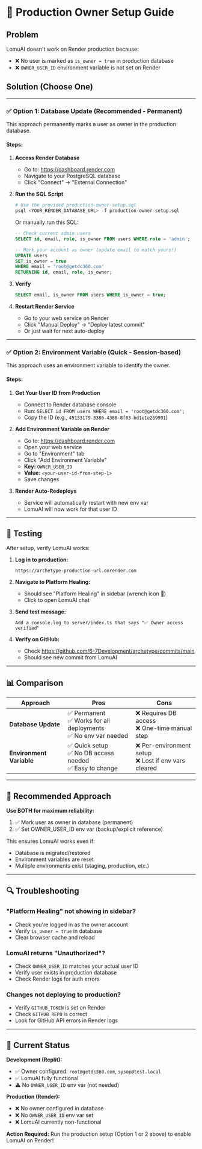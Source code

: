 # 🔧 Production Owner Setup Guide

## Problem
LomuAI doesn't work on Render production because:
- ❌ No user is marked as `is_owner = true` in production database
- ❌ `OWNER_USER_ID` environment variable is not set on Render

## Solution (Choose One)

---

### ✅ **Option 1: Database Update** (Recommended - Permanent)

This approach permanently marks a user as owner in the production database.

#### Steps:

1. **Access Render Database**
   - Go to: https://dashboard.render.com
   - Navigate to your PostgreSQL database
   - Click "Connect" → "External Connection"

2. **Run the SQL Script**
   ```bash
   # Use the provided production-owner-setup.sql
   psql <YOUR_RENDER_DATABASE_URL> -f production-owner-setup.sql
   ```

   Or manually run this SQL:
   ```sql
   -- Check current admin users
   SELECT id, email, role, is_owner FROM users WHERE role = 'admin';
   
   -- Mark your account as owner (update email to match yours!)
   UPDATE users 
   SET is_owner = true 
   WHERE email = 'root@getdc360.com'
   RETURNING id, email, role, is_owner;
   ```

3. **Verify**
   ```sql
   SELECT email, is_owner FROM users WHERE is_owner = true;
   ```

4. **Restart Render Service**
   - Go to your web service on Render
   - Click "Manual Deploy" → "Deploy latest commit"
   - Or just wait for next auto-deploy

---

### ✅ **Option 2: Environment Variable** (Quick - Session-based)

This approach uses an environment variable to identify the owner.

#### Steps:

1. **Get Your User ID from Production**
   - Connect to Render database console
   - Run: `SELECT id FROM users WHERE email = 'root@getdc360.com';`
   - Copy the ID (e.g., `45133179-3386-4368-8f03-bd1e1e269991`)

2. **Add Environment Variable on Render**
   - Go to: https://dashboard.render.com
   - Open your web service
   - Go to "Environment" tab
   - Click "Add Environment Variable"
   - **Key:** `OWNER_USER_ID`
   - **Value:** `<your-user-id-from-step-1>`
   - Save changes

3. **Render Auto-Redeploys**
   - Service will automatically restart with new env var
   - LomuAI will now work for that user ID

---

## 🧪 Testing

After setup, verify LomuAI works:

1. **Log in to production:**
   ```
   https://archetype-production-url.onrender.com
   ```

2. **Navigate to Platform Healing:**
   - Should see "Platform Healing" in sidebar (wrench icon 🔧)
   - Click to open LomuAI chat

3. **Send test message:**
   ```
   Add a console.log to server/index.ts that says "✅ Owner access verified"
   ```

4. **Verify on GitHub:**
   - Check https://github.com/6-7Development/archetype/commits/main
   - Should see new commit from LomuAI

---

## 📊 Comparison

| Approach | Pros | Cons |
|----------|------|------|
| **Database Update** | ✅ Permanent<br>✅ Works for all deployments<br>✅ No env var needed | ❌ Requires DB access<br>❌ One-time manual step |
| **Environment Variable** | ✅ Quick setup<br>✅ No DB access needed<br>✅ Easy to change | ❌ Per-environment setup<br>❌ Lost if env vars cleared |

---

## 🎯 Recommended Approach

**Use BOTH for maximum reliability:**

1. ✅ Mark user as owner in database (permanent)
2. ✅ Set OWNER_USER_ID env var (backup/explicit reference)

This ensures LomuAI works even if:
- Database is migrated/restored
- Environment variables are reset
- Multiple environments exist (staging, production, etc.)

---

## 🔍 Troubleshooting

### "Platform Healing" not showing in sidebar?
- Check you're logged in as the owner account
- Verify `is_owner = true` in database
- Clear browser cache and reload

### LomuAI returns "Unauthorized"?
- Check `OWNER_USER_ID` matches your actual user ID
- Verify user exists in production database
- Check Render logs for auth errors

### Changes not deploying to production?
- Verify `GITHUB_TOKEN` is set on Render
- Check `GITHUB_REPO` is correct
- Look for GitHub API errors in Render logs

---

## 📝 Current Status

**Development (Replit):**
- ✅ Owner configured: `root@getdc360.com`, `sysop@test.local`
- ✅ LomuAI fully functional
- ⚠️ No `OWNER_USER_ID` env var (not needed)

**Production (Render):**
- ❌ No owner configured in database
- ❌ No `OWNER_USER_ID` env var set
- ❌ LomuAI currently non-functional

**Action Required:**
Run the production setup (Option 1 or 2 above) to enable LomuAI on Render!
